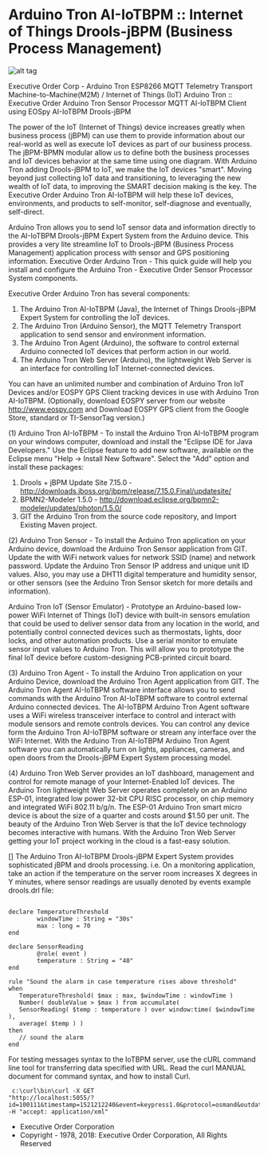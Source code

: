 # Arduino Tron AI-IoTBPM :: Internet of Things Drools-jBPM (Business Process Management)

![alt tag](http://iotbpm.com/wp-content/uploads/2018/05/Arduino_Logotype-e1527283874261.png "Arduino Tron")

Executive Order Corp - Arduino Tron ESP8266 MQTT Telemetry Transport Machine-to-Machine(M2M) / Internet of Things (IoT)
Arduino Tron :: Executive Order Arduino Tron Sensor Processor MQTT AI-IoTBPM Client using EOSpy AI-IoTBPM Drools-jBPM

The power of the IoT (Internet of Things) device increases greatly when business process (jBPM) can use them to provide information
about our real-world as well as execute IoT devices as part of our business process. The jBPM-BPMN modular allow us to define 
both the business processes and IoT devices behavior at the same time using one diagram. With Arduino Tron adding Drools-jBPM to IoT,
we make the IoT devices "smart". Moving beyond just collecting IoT data and transitioning, to leveraging the new wealth of IoT data, 
to improving the SMART decision making is the key. The Executive Order Arduino Tron AI-IoTBPM will help these IoT devices, environments, 
and products to self-monitor, self-diagnose and eventually, self-direct.

Arduino Tron allows you to send IoT sensor data and information directly to the AI-IoTBPM Drools-jBPM Expert System from the Arduino device.
This provides a very lite streamline IoT to Drools-jBPM (Business Process Management) application process with sensor and GPS positioning information.
Executive Order Arduino Tron - This quick guide will help you install and configure the Arduino Tron - Executive Order Sensor Processor System components.

Executive Order Arduino Tron has several components:
1. The Arduino Tron AI-IoTBPM (Java), the Internet of Things Drools-jBPM Expert System for controlling the IoT devices.
2. The Arduino Tron (Arduino Sensor), the MQTT Telemetry Transport application to send sensor and environment information.
3. The Arduino Tron Agent (Arduino), the software to control external Arduino connected IoT devices that perform action in our world.
4. The Arduino Tron Web Server (Arduino), the lightweight Web Server is an interface for controlling IoT Internet-connected devices.

You can have an unlimited number and combination of Arduino Tron IoT Devices and/or EOSPY GPS Client tracking devices in use with Arduino Tron AI-IoTBPM.
(Optionally, download EOSPY server from our website http://www.eospy.com and Download EOSPY GPS client from the Google Store, standard or TI-SensorTag version.)

(1) Arduino Tron AI-IoTBPM - To install the Arduino Tron AI-IoTBPM program on your windows computer, download and install the "Eclipse IDE for Java Developers."
Use the Eclipse feature to add new software, available on the Eclipse menu "Help -> Install New Software". Select the "Add" option and install these packages:
1. Drools + jBPM Update Site 7.15.0 - http://downloads.jboss.org/jbpm/release/7.15.0.Final/updatesite/
2. BPMN2-Modeler 1.5.0 - http://download.eclipse.org/bpmn2-modeler/updates/photon/1.5.0/
3. GIT the Arduino Tron from the source code repository, and Import Existing Maven project.

(2) Arduino Tron Sensor - To install the Arduino Tron application on your Arduino device, download the Arduino Tron Sensor application from GIT.
Update the with WiFi network values for network SSID (name) and network password. Update the Arduino Tron Sensor IP address and unique unit ID values.
Also, you may use a DHT11 digital temperature and humidity sensor, or other sensors (see the Arduino Tron Sensor sketch for more details and information).

Arduino Tron IoT (Sensor Emulator) - Prototype an Arduino-based low-power WiFi Internet of Things (IoT) device with built-in sensors emulation that could be used to
deliver sensor data from any location in the world, and potentially control connected devices such as thermostats, lights, door locks, and other automation products.
Use a serial monitor to emulate sensor input values to Arduino Tron. This will allow you to prototype the final IoT device before custom-designing PCB-printed circuit board.

(3) Arduino Tron Agent - To install the Arduino Tron application on your Arduino Device, download the Arduino Tron Agent application from GIT.
The Arduino Tron Agent AI-IoTBPM software interface allows you to send commands with the Arduino Tron AI-IoTBPM software to control external Arduino connected devices.
The AI-IoTBPM Arduino Tron Agent software uses a WiFi wireless transceiver interface to control and interact with module sensors and remote controls devices. You can 
control any device form the Arduino Tron AI-IoTBPM software or stream any interface over the WiFi Internet. With the Arduino Tron AI-IoTBPM Arduino Tron Agent software
you can automatically turn on lights, appliances, cameras, and open doors from the Drools-jBPM Expert System processing model.

(4) Arduino Tron Web Server provides an IoT dashboard, management and control for remote manage of your Internet-Enabled IoT devices. The Arduino Tron lightweight 
Web Server operates completely on an Arduino ESP-01, integrated low power 32-bit CPU RISC processor, on chip memory and integrated WiFi 802.11 b/g/n. The ESP-01 
Arduino Tron smart micro device is about the size of a quarter and costs around $1.50 per unit. The beauty of the Arduino Tron Web Server is that the IoT device 
technology becomes interactive with humans. With the Arduino Tron Web Server getting your IoT project working in the cloud is a fast-easy solution.

[] The Arduino Tron AI-IoTBPM Drools-jBPM Expert System provides sophisticated jBPM and drools processing. i.e. On a monitoring application, take an action if the temperature 
on the server room increases X degrees in Y minutes, where sensor readings are usually denoted by events example drools.drl file:

<pre><code>
declare TemperatureThreshold 
        windowTime : String = "30s" 
        max : long = 70 
end 

declare SensorReading 
        @role( event ) 
        temperature : String = "40" 
end 

rule "Sound the alarm in case temperature rises above threshold" 
when 
   TemperatureThreshold( $max : max, $windowTime : windowTime ) 
   Number( doubleValue > $max ) from accumulate( 
   SensorReading( $temp : temperature ) over window:time( $windowTime ), 
   average( $temp ) ) 
then 
   // sound the alarm 
end 
</code></pre>

For testing messages syntax to the IoTBPM server, use the cURL command line tool for transferring data specified with URL. Read the curl MANUAL document for command syntax, and how to install Curl. <pre><code> c:\curl\bin\curl -X GET "http://localhost:5055/?id=100111&timestamp=1521212240&event=keypress1.0&protocol=osmand&outdated=false&valid=true&textMessage=Message_Sent&light=91.0&alarm=Temperature&motion=false" -H "accept: application/xml"
</code></pre>

- Executive Order Corporation
- Copyright - 1978, 2018: Executive Order Corporation, All Rights Reserved
